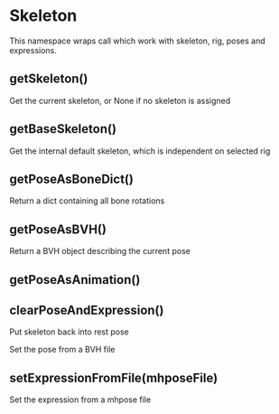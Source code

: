 # Skeleton

This namespace wraps call which work with skeleton, rig, poses and expressions.

## getSkeleton()

Get the current skeleton, or None if no skeleton is assigned

## getBaseSkeleton()

Get the internal default skeleton, which is independent on selected rig

## getPoseAsBoneDict()

Return a dict containing all bone rotations

## getPoseAsBVH()

Return a BVH object describing the current pose

## getPoseAsAnimation()

## clearPoseAndExpression()

Put skeleton back into rest pose

Set the pose from a BVH file

## setExpressionFromFile(mhposeFile)

Set the expression from a mhpose file

